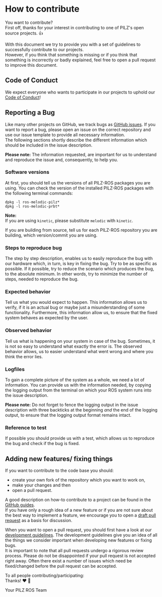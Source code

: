 # How to contribute

You want to contribute?  
First off, thanks for your interest in contributing
to one of PILZ's open source projects. :+1:
  
With this document we try to provide you with a set of guidelines to 
successfully contribute to our projects.  
However, if you think that something is missing or if you think that something 
is incorrectly or badly explained, feel free to open a pull request to improve
this document.

## Code of Conduct
We expect everyone who wants to participate in our projects to uphold our
[Code of Conduct](CODE_OF_CONDUCT.md)!


## Reporting a Bug
Like many other projects on GitHub, we track bugs as 
[GitHub issues](https://guides.github.com/features/issues/).
If you want to report a bug, please open an issue on the correct repository and
use our issue template to provide all necessary information.  
The following sections shortly describe the different information which should
be included in the issue description. 

**Please note:** The information requested, are important for us to 
understand and reproduce the issue and, consequently, to help you.

### Software versions
At first, you should tell us the versions of all PILZ-ROS packages you 
are using. You can check the version of the installed PILZ-ROS packages with the 
following terminal commands:  
```
dpkg -l ros-melodic-pilz*
dpkg -l ros-melodic-prbt*
```
  
**Note:**  
If you are using `kinetic`, please substitute `melodic` with `kinetic`.
  
If you are building from source, tell us for each PILZ-ROS
repository you are building, which version/commit you are using.  

### Steps to reproduce bug
The step by step description, enables us to easily reproduce the bug with 
our hardware which, in turn, is key in fixing the bug.
Try to be as specific as possible. If it possible, try to reduce the scenario 
which produces the bug, to the absolute minimum. 
In other words, try to minimize the number of steps,
needed to reproduce the bug.

### Expected behavior
Tell us what you would expect to happen. This information allows us to verify,
if it is an actual bug or maybe just a misunderstanding of some functionality.
Furthermore, this information allow us, to ensure that the fixed system
behaves as expected by the user.

### Observed behavior
Tell us what is happening on your system in case of the bug. 
Sometimes, it is not so easy to
understand what exactly the error is. The observed behavior allows, us to
easier understand what went wrong and where you think the error lies.

### Logfiles
To gain a complete picture of the system as a whole, we need a lot of 
information. You can provide us with the information needed, by copying the
logging output from the terminal on which your ROS system runs into the 
issue description.  
  
**Please note:** Do not forget to fence the logging output in the issue
description with three backticks at the beginning *and* the end of the 
logging output, to ensure that the logging output format remains intact.

### Reference to test
If possible you should provide us with a test, which allows us 
to reproduce the bug and check if the bug is fixed.

## Adding new features/ fixing things
If you want to contribute to the code base you should:
- create your own fork of the repository which you want to work on,
- make your changes and then
- open a pull request.

A good description on how-to contribute to a project can be found in the
[GitHub guides](https://guides.github.com/activities/forking/).  
If you have only a rough idea of a new feature
or if you are not sure about the best way to implement a feature, we 
encourage you to open a
[draft pull request](https://github.blog/2019-02-14-introducing-draft-pull-requests/)
as a basis for discussion.  

When you want to open a pull request, you should first have a look
at our [development guidelines](development_guidelines.md). The development
guidelines give you an idea of all the things we consider important when
developing new features or fixing bugs.  
It is important to note that all pull requests undergo a rigorous review 
process. Please do not be disappointed if your pull request is not accepted 
right away. Often there exist a number of issues which need be fixed/changed 
before the pull request can be accepted.




To all people contributing/participating:  
Thanks! :heart: :muscle:  
  
Your PILZ ROS Team


